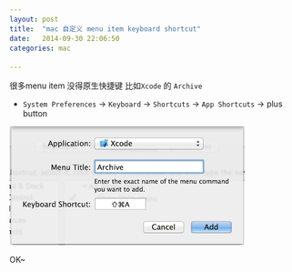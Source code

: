 ```yaml
---
layout: post
title:  "mac 自定义 menu item keyboard shortcut"
date:   2014-09-30 22:06:50
categories: mac

---
```


很多menu item 没得原生快捷键 比如`Xcode` 的 `Archive`


* `System Preferences` -> `Keyboard` -> `Shortcuts` -> `App Shortcuts` -> plus button

![image](https://raw.githubusercontent.com/bumaociyuan/bumaociyuan.github.io/master/_resources/2014/09/30/1.jpeg)

OK~